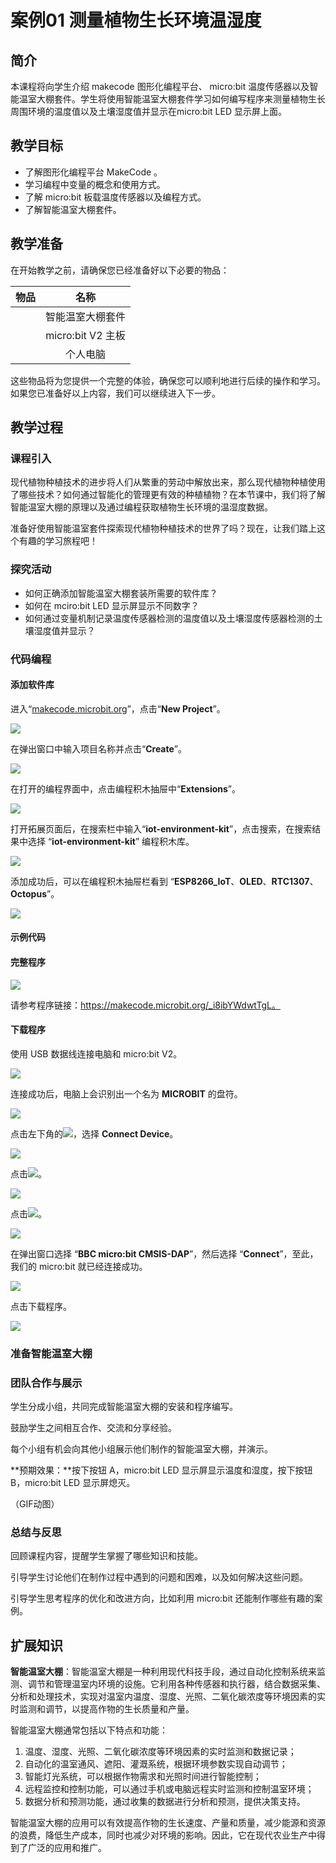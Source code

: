 ﻿---
sidebar_position: 1
sidebar_label: 案例01 测量植物生长环境温湿度
---

# 案例01 测量植物生长环境温湿度

## 简介

本课程将向学生介绍 makecode 图形化编程平台、 micro:bit 温度传感器以及智能温室大棚套件。学生将使用智能温室大棚套件学习如何编写程序来测量植物生长周围环境的温度值以及土壤湿度值并显示在micro:bit LED 显示屏上面。

## 教学目标

- 了解图形化编程平台 MakeCode 。
- 学习编程中变量的概念和使用方式。
- 了解 micro:bit 板载温度传感器以及编程方式。
- 了解智能温室大棚套件。

## 教学准备

在开始教学之前，请确保您已经准备好以下必要的物品：

| 物品 |       名称        |
| :--: | :---------------: |
|      | 智能温室大棚套件  |
|      | micro:bit V2 主板 |
|      |     个人电脑      |

这些物品将为您提供一个完整的体验，确保您可以顺利地进行后续的操作和学习。如果您已准备好以上内容，我们可以继续进入下一步。

## 教学过程

### 课程引入

现代植物种植技术的进步将人们从繁重的劳动中解放出来，那么现代植物种植使用了哪些技术？如何通过智能化的管理更有效的种植植物？在本节课中，我们将了解智能温室大棚的原理以及通过编程获取植物生长环境的温湿度数据。

准备好使用智能温室套件探索现代植物种植技术的世界了吗？现在，让我们踏上这个有趣的学习旅程吧！

### 探究活动

- 如何正确添加智能温室大棚套装所需要的软件库？
- 如何在 mciro:bit LED 显示屏显示不同数字？
- 如何通过变量机制记录温度传感器检测的温度值以及土壤湿度传感器检测的土壤湿度值并显示？

### 代码编程

#### 添加软件库

进入“[makecode.microbit.org](https://makecode.microbit.org/)”，点击“**New Project**”。

![](https://wiki-media-ef.oss-cn-hongkong.aliyuncs.com//images/microbit-greenhouse-programming-preparation-01.png)



在弹出窗口中输入项目名称并点击“**Create**”。

![](https://wiki-media-ef.oss-cn-hongkong.aliyuncs.com//images/microbit-greenhouse-programming-preparation-02.png)



在打开的编程界面中，点击编程积木抽屉中“**Extensions**”。

![](https://wiki-media-ef.oss-cn-hongkong.aliyuncs.com//images/microbit-greenhouse-programming-preparation-03.png)



打开拓展页面后，在搜索栏中输入“**iot-environment-kit**”，点击搜索，在搜索结果中选择 “**iot-environment-kit**” 编程积木库。

![](https://wiki-media-ef.oss-cn-hongkong.aliyuncs.com//images/microbit-greenhouse-programming-preparation-04.png)



添加成功后，可以在编程积木抽屉栏看到 “**ESP8266_IoT**、**OLED**、**RTC1307**、**Octopus**”。

![](https://wiki-media-ef.oss-cn-hongkong.aliyuncs.com//images/microbit-greenhouse-programming-preparation-05.png)

#### 示例代码



#### 完整程序

![](https://wiki-media-ef.oss-cn-hongkong.aliyuncs.com//images/microbit-greenhouse-programming-case01-1.png)

请参考程序链接：https://makecode.microbit.org/_i8ibYWdwtTgL。

#### 下载程序

使用 USB 数据线连接电脑和 micro:bit V2。

![](https://wiki-media-ef.oss-cn-hongkong.aliyuncs.com//images/microbit-greenhouse-programming-preparation-06.gif)

连接成功后，电脑上会识别出一个名为 **MICROBIT** 的盘符。

![](https://wiki-media-ef.oss-cn-hongkong.aliyuncs.com//images/microbit-greenhouse-programming-preparation-07.png)

点击左下角的![](https://wiki-media-ef.oss-cn-hongkong.aliyuncs.com//images/microbit-greenhouse-programming-preparation-08.png)，选择 **Connect Device**。

![](https://wiki-media-ef.oss-cn-hongkong.aliyuncs.com//images/microbit-greenhouse-programming-preparation-09.png)

点击![](https://wiki-media-ef.oss-cn-hongkong.aliyuncs.com//images/microbit-greenhouse-programming-preparation-10.png)。

![](https://wiki-media-ef.oss-cn-hongkong.aliyuncs.com//images/microbit-greenhouse-programming-preparation-11.png)

点击![](https://wiki-media-ef.oss-cn-hongkong.aliyuncs.com//images/microbit-greenhouse-programming-preparation-12.png)。

![](https://wiki-media-ef.oss-cn-hongkong.aliyuncs.com//images/microbit-greenhouse-programming-preparation-13.png)



在弹出窗口选择 “**BBC micro:bit CMSIS-DAP**”，然后选择 “**Connect**”，至此，我们的 micro:bit 就已经连接成功。

![](https://wiki-media-ef.oss-cn-hongkong.aliyuncs.com//images/microbit-greenhouse-programming-preparation-14.png)

点击下载程序。

![](https://wiki-media-ef.oss-cn-hongkong.aliyuncs.com//images/microbit-greenhouse-programming-preparation-15.png)

### 准备智能温室大棚



### 团队合作与展示

学生分成小组，共同完成智能温室大棚的安装和程序编写。

鼓励学生之间相互合作、交流和分享经验。

每个小组有机会向其他小组展示他们制作的智能温室大棚，并演示。

**预期效果：**按下按钮 A，micro:bit LED 显示屏显示温度和湿度，按下按钮 B，micro:bit LED 显示屏熄灭。

（GIF动图）

### 总结与反思

回顾课程内容，提醒学生掌握了哪些知识和技能。

引导学生讨论他们在制作过程中遇到的问题和困难，以及如何解决这些问题。

引导学生思考程序的优化和改进方向，比如利用 micro:bit 还能制作哪些有趣的案例。

## 扩展知识

**智能温室大棚**：智能温室大棚是一种利用现代科技手段，通过自动化控制系统来监测、调节和管理温室内环境的设施。它利用各种传感器和执行器，结合数据采集、分析和处理技术，实现对温室内温度、湿度、光照、二氧化碳浓度等环境因素的实时监测和调节，以提高作物的生长质量和产量。

智能温室大棚通常包括以下特点和功能：

1. 温度、湿度、光照、二氧化碳浓度等环境因素的实时监测和数据记录；
2. 自动化的温室通风、遮阳、灌溉系统，根据环境参数实现自动调节；
3. 智能灯光系统，可以根据作物需求和光照时间进行智能控制；
4. 远程监控和控制功能，可以通过手机或电脑远程实时监测和控制温室环境；
5. 数据分析和预测功能，通过收集的数据进行分析和预测，提供决策支持。

智能温室大棚的应用可以有效提高作物的生长速度、产量和质量，减少能源和资源的浪费，降低生产成本，同时也减少对环境的影响。因此，它在现代农业生产中得到了广泛的应用和推广。
